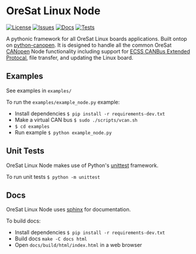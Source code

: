 # OreSat Linux Node

[![License](https://img.shields.io/github/license/oresat/oresat-linux-node)](./LICENSE)
[![Issues](https://img.shields.io/github/issues/oresat/oresat-linux-node)](https://github.com/oresat/oresat-linux-node/issues)
[![Docs](https://readthedocs.org/projects/oresat-linux-node/badge/?version=latest)](https://oresat-linux-node.readthedocs.io/en/latest/?badge=latest)
[![Tests](https://github.com/oresat/oresat-linux-node/actions/workflows/tests.yaml/badge.svg)](https://github.com/oresat/oresat-linux-node/actions/workflows/tests.yaml)

A pythonic framework for all OreSat Linux boards applications. Built ontop on
[python-canopen]. It is designed to handle all the common OreSat [CANopen] Node
functionality including support for [ECSS CANBus Extended Protocal], file
transfer, and updating the Linux board.

## Examples

See examples in `examples/`

To run the `examples/example_node.py` example:

- Install dependencies `$ pip install -r requirements-dev.txt`
- Make a virtual CAN bus `$ sudo ./scripts/vcan.sh`
- `$ cd examples`
- Run example `$ python example_node.py`

## Unit Tests

OreSat Linux Node makes use of Python's [unittest] framework.

To run unit tests `$ python -m unittest`

## Docs

OreSat Linux Node uses [sphinx] for documentation.

To build docs:

- Install dependencies `$ pip install -r requirements-dev.txt`
- Build docs `make -C docs html`
- Open `docs/build/html/index.html` in a web browser

<!-- References -->
[unittest]:https://docs.python.org/3/library/unittest.html#module-unittest
[sphinx]:https://www.sphinx-doc.org/en/master/
[python-canopen]:https://github.com/christiansandberg/canopen
[CANopen]:https://www.can-cia.org/canopen
[ECSS CANBus Extended Protocal]:https://ecss.nl/standard/ecss-e-st-50-15c-space-engineering-canbus-extension-protocol-1-may-2015/
